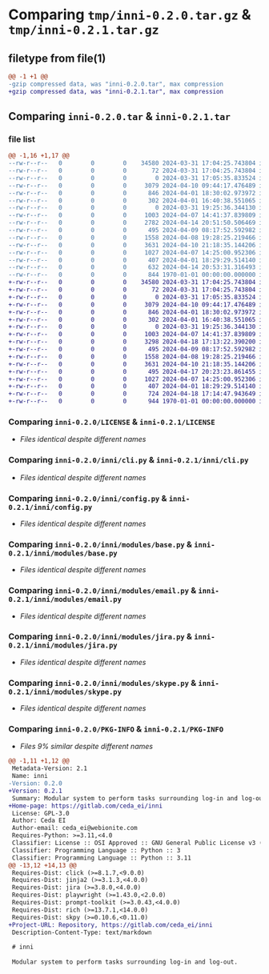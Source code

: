 # Comparing `tmp/inni-0.2.0.tar.gz` & `tmp/inni-0.2.1.tar.gz`

## filetype from file(1)

```diff
@@ -1 +1 @@
-gzip compressed data, was "inni-0.2.0.tar", max compression
+gzip compressed data, was "inni-0.2.1.tar", max compression
```

## Comparing `inni-0.2.0.tar` & `inni-0.2.1.tar`

### file list

```diff
@@ -1,16 +1,17 @@
--rw-r--r--   0        0        0    34580 2024-03-31 17:04:25.743804 inni-0.2.0/LICENSE
--rw-r--r--   0        0        0       72 2024-03-31 17:04:25.743804 inni-0.2.0/README.md
--rw-r--r--   0        0        0        0 2024-03-31 17:05:35.833524 inni-0.2.0/inni/__init__.py
--rw-r--r--   0        0        0     3079 2024-04-10 09:44:17.476489 inni-0.2.0/inni/cli.py
--rw-r--r--   0        0        0      846 2024-04-01 18:30:02.973972 inni-0.2.0/inni/config.py
--rw-r--r--   0        0        0      302 2024-04-01 16:40:38.551065 inni-0.2.0/inni/loader.py
--rw-r--r--   0        0        0        0 2024-03-31 19:25:36.344130 inni-0.2.0/inni/modules/__init__.py
--rw-r--r--   0        0        0     1003 2024-04-07 14:41:37.839809 inni-0.2.0/inni/modules/base.py
--rw-r--r--   0        0        0     2782 2024-04-14 20:51:50.506469 inni-0.2.0/inni/modules/bitrix.py
--rw-r--r--   0        0        0      495 2024-04-09 08:17:52.592982 inni-0.2.0/inni/modules/dummy.py
--rw-r--r--   0        0        0     1558 2024-04-08 19:28:25.219466 inni-0.2.0/inni/modules/email.py
--rw-r--r--   0        0        0     3631 2024-04-10 21:18:35.144206 inni-0.2.0/inni/modules/jira.py
--rw-r--r--   0        0        0     1027 2024-04-07 14:25:00.952306 inni-0.2.0/inni/modules/skype.py
--rw-r--r--   0        0        0      407 2024-04-01 18:29:29.514140 inni-0.2.0/inni/template.py
--rw-r--r--   0        0        0      632 2024-04-14 20:53:31.316493 inni-0.2.0/pyproject.toml
--rw-r--r--   0        0        0      844 1970-01-01 00:00:00.000000 inni-0.2.0/PKG-INFO
+-rw-r--r--   0        0        0    34580 2024-03-31 17:04:25.743804 inni-0.2.1/LICENSE
+-rw-r--r--   0        0        0       72 2024-03-31 17:04:25.743804 inni-0.2.1/README.md
+-rw-r--r--   0        0        0        0 2024-03-31 17:05:35.833524 inni-0.2.1/inni/__init__.py
+-rw-r--r--   0        0        0     3079 2024-04-10 09:44:17.476489 inni-0.2.1/inni/cli.py
+-rw-r--r--   0        0        0      846 2024-04-01 18:30:02.973972 inni-0.2.1/inni/config.py
+-rw-r--r--   0        0        0      302 2024-04-01 16:40:38.551065 inni-0.2.1/inni/loader.py
+-rw-r--r--   0        0        0        0 2024-03-31 19:25:36.344130 inni-0.2.1/inni/modules/__init__.py
+-rw-r--r--   0        0        0     1003 2024-04-07 14:41:37.839809 inni-0.2.1/inni/modules/base.py
+-rw-r--r--   0        0        0     3298 2024-04-18 17:13:22.390200 inni-0.2.1/inni/modules/bitrix.py
+-rw-r--r--   0        0        0      495 2024-04-09 08:17:52.592982 inni-0.2.1/inni/modules/dummy.py
+-rw-r--r--   0        0        0     1558 2024-04-08 19:28:25.219466 inni-0.2.1/inni/modules/email.py
+-rw-r--r--   0        0        0     3631 2024-04-10 21:18:35.144206 inni-0.2.1/inni/modules/jira.py
+-rw-r--r--   0        0        0      495 2024-04-17 20:23:23.861455 inni-0.2.1/inni/modules/runner.py
+-rw-r--r--   0        0        0     1027 2024-04-07 14:25:00.952306 inni-0.2.1/inni/modules/skype.py
+-rw-r--r--   0        0        0      407 2024-04-01 18:29:29.514140 inni-0.2.1/inni/template.py
+-rw-r--r--   0        0        0      724 2024-04-18 17:14:47.943649 inni-0.2.1/pyproject.toml
+-rw-r--r--   0        0        0      944 1970-01-01 00:00:00.000000 inni-0.2.1/PKG-INFO
```

### Comparing `inni-0.2.0/LICENSE` & `inni-0.2.1/LICENSE`

 * *Files identical despite different names*

### Comparing `inni-0.2.0/inni/cli.py` & `inni-0.2.1/inni/cli.py`

 * *Files identical despite different names*

### Comparing `inni-0.2.0/inni/config.py` & `inni-0.2.1/inni/config.py`

 * *Files identical despite different names*

### Comparing `inni-0.2.0/inni/modules/base.py` & `inni-0.2.1/inni/modules/base.py`

 * *Files identical despite different names*

### Comparing `inni-0.2.0/inni/modules/email.py` & `inni-0.2.1/inni/modules/email.py`

 * *Files identical despite different names*

### Comparing `inni-0.2.0/inni/modules/jira.py` & `inni-0.2.1/inni/modules/jira.py`

 * *Files identical despite different names*

### Comparing `inni-0.2.0/inni/modules/skype.py` & `inni-0.2.1/inni/modules/skype.py`

 * *Files identical despite different names*

### Comparing `inni-0.2.0/PKG-INFO` & `inni-0.2.1/PKG-INFO`

 * *Files 9% similar despite different names*

```diff
@@ -1,11 +1,12 @@
 Metadata-Version: 2.1
 Name: inni
-Version: 0.2.0
+Version: 0.2.1
 Summary: Modular system to perform tasks surrounding log-in and log-out.
+Home-page: https://gitlab.com/ceda_ei/inni
 License: GPL-3.0
 Author: Ceda EI
 Author-email: ceda_ei@webionite.com
 Requires-Python: >=3.11,<4.0
 Classifier: License :: OSI Approved :: GNU General Public License v3 (GPLv3)
 Classifier: Programming Language :: Python :: 3
 Classifier: Programming Language :: Python :: 3.11
@@ -13,12 +14,13 @@
 Requires-Dist: click (>=8.1.7,<9.0.0)
 Requires-Dist: jinja2 (>=3.1.3,<4.0.0)
 Requires-Dist: jira (>=3.8.0,<4.0.0)
 Requires-Dist: playwright (>=1.43.0,<2.0.0)
 Requires-Dist: prompt-toolkit (>=3.0.43,<4.0.0)
 Requires-Dist: rich (>=13.7.1,<14.0.0)
 Requires-Dist: skpy (>=0.10.6,<0.11.0)
+Project-URL: Repository, https://gitlab.com/ceda_ei/inni
 Description-Content-Type: text/markdown
 
 # inni
 
 Modular system to perform tasks surrounding log-in and log-out.
```

